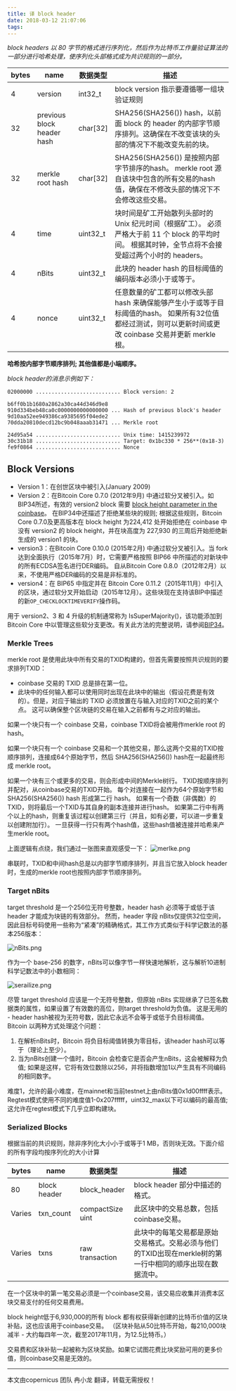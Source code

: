 ```yaml
---
title: 译 block header
date: 2018-03-12 21:07:06
tags:
---
```

_block headers 以 80 字节的格式进行序列化，然后作为比特币工作量验证算法的一部分进行哈希处理，使序列化头部格式成为共识规则的一部分。_

| bytes|      name   |  数据类型 |描述|
| ---- | ----------- |--------- |---|
|  4   |     version   | int32_t  | block version 指示要遵循哪一组块验证规则|
|  32   |   previous block header hash  | char[32] |SHA256(SHA256()) hash，以前面 block 的 header 的内部字节顺序排列。这确保在不改变该块的头部的情况下不能改变先前的块。|
|  32   |     merkle root hash   | char[32]   |SHA256(SHA256()) 是按照内部字节排序的hash。 merkle root 源自该块中包含的所有交易的hash值，确保在不修改头部的情况下不会修改这些交易。|
|  4   |   time  | uint32_t |块时间是矿工开始散列头部时的 Unix 纪元时间（根据矿工）。 必须严格大于前 11 个 block 的平均时间。 根据其时钟，全节点将不会接受超过两个小时的 headers。|
|  4   |     nBits    | uint32_t  | 此块的 header hash 的目标阈值的编码版本必须小于或等于。|
|  4   |   nonce  | uint32_t |任意数量的矿工都可以修改头部 hash 来确保能够产生小于或等于目标阈值的hash。 如果所有32位值都经过测试，则可以更新时间或更改 coinbase 交易并更新 merkle 根。|

**哈希按内部字节顺序排列; 其他值都是小端顺序。**

_block header的消息示例如下：_

```
02000000 ........................... Block version: 2

b6ff0b1b1680a2862a30ca44d346d9e8
910d334beb48ca0c0000000000000000 ... Hash of previous block's header
9d10aa52ee949386ca9385695f04ede2
70dda20810decd12bc9b048aaab31471 ... Merkle root

24d95a54 ........................... Unix time: 1415239972
30c31b18 ........................... Target: 0x1bc330 * 256**(0x18-3)
fe9f0864 ........................... Nonce
```

## Block Versions

* Version 1：在创世区块中被引入(January 2009)
* Version 2：在Bitcoin Core 0.7.0 (2012年9月) 中通过软分叉被引入。如BIP34所述，有效的 version2 block 需要 [block height parameter in the coinbase](https://bitcoin.org/en/developer-reference#term-coinbase-block-height "The current block's height encoded into the first bytes of the coinbase field")。 在BIP34中还描述了拒绝某些块的规则; 根据这些规则，Bitcoin Core 0.7.0及更高版本在 block height 为224,412 处开始拒绝在 coinbase 中没有 version2 的 block height，并在块高度为 227,930 的三周后开始拒绝新生成的 version1 的块。
* version3：在Bitcoin Core 0.10.0 (2015年2月) 中通过软分叉被引入。当 fork 达到全面执行（2015年7月）时，它需要严格按照 BIP66 中所描述的对新块中的所有ECDSA签名进行DER编码。 自从Bitcoin Core 0.8.0（2012年2月）以来，不使用严格DER编码的交易是非标准的。
* version4：在 BIP65 中指定并在 Bitcoin Core 0.11.2（2015年11月）中引入的区块，通过软分叉开始启动（2015年12月）。这些块现在支持该BIP中描述的新`OP_CHECKLOCKTIMEVERIFY`操作码。

用于 version2、3 和 4 升级的机制通常称为 IsSuperMajority()，该功能添加到 Bitcoin Core 中以管理这些软分支更改。有关此方法的完整说明，请参阅[BIP34](https://github.com/bitcoin/bips/blob/master/bip-0034.mediawiki)。

### Merkle Trees

merkle root 是使用此块中所有交易的TXID构建的，但首先需要按照共识规则的要求排列TXID：

* coinbase 交易的 TXID 总是排在第一位。
* 此块中的任何输入都可以使用同时出现在此块中的输出（假设花费是有效的）。但是，对应于输出的 TXID 必须放置在与输入对应的TXID之前的某个点。 这可以确保整个区块链的交易在输入之前都有与之对应的输出。

如果一个块只有一个 coinbase 交易，coinbase TXID将会被用作merkle root 的hash。

如果一个块只有一个 coinbase 交易和一个其他交易，那么这两个交易的TXID按顺序排列，连接成64个原始字节，然后 SHA256(SHA256()) hash在一起最终形成 merkle root。

如果一个块有三个或更多的交易，则会形成中间的Merkle树行。 TXID按顺序排列并配对，从coinbase交易的TXID开始。 每个对连接在一起作为64个原始字节和 SHA256(SHA256()) hash 形成第二行 hash。 如果有一个奇数（非偶数）的TXID，则将最后一个TXID与其自身的副本连接并进行hash。 如果第二行中有两个以上的hash，则重复该过程以创建第三行（并且，如有必要，可以进一步重复以创建附加行）。 一旦获得一行只有两个hash值，这些hash值被连接并哈希来产生merkle root。

上面逻辑有点绕，我们通过一张图来直观感受一下：
![merlke.png](https://upload-images.jianshu.io/upload_images/6967649-a51882dd398c737c.png?imageMogr2/auto-orient/strip%7CimageView2/2/w/1240)

串联时，TXID和中间hash总是以内部字节顺序排列，并且当它放入block header时，生成的merkle root也按照内部字节顺序排列。

### Target nBits

target threshold 是一个256位无符号整数，header hash 必须等于或低于该header 才能成为块链的有效部分。 然而，header 字段 nBits仅提供32位空间，因此目标号码使用一些称为“紧凑”的精确格式，其工作方式类似于科学记数法的基本256版本：

![nBits.png](https://upload-images.jianshu.io/upload_images/6967649-146e72c7ee0a483d.png?imageMogr2/auto-orient/strip%7CimageView2/2/w/1240)

作为一个 base-256 的数字，nBits可以像字节一样快速地解析，这与解析10进制科学记数法中的小数相同：

![serailize.png](https://upload-images.jianshu.io/upload_images/6967649-263832e23db5497a.png?imageMogr2/auto-orient/strip%7CimageView2/2/w/1240)

尽管 target threshold 应该是一个无符号整数，但原始 nBits 实现继承了已签名数据类的属性，如果设置了有效数的高位，则target threshold为负值。 这是无用的 - header hash被视为无符号数，因此它永远不会等于或低于负目标阈值。 Bitcoin 以两种方式处理这个问题：

1. 在解析nBits时，Bitcoin 将负目标阈值转换为零目标，该header hash可以等于（理论上至少）。
2. 当为nBits创建一个值时，Bitcoin 会检查它是否会产生nBits，这会被解释为负值; 如果是这样，它将有效位数除以256，并将指数增加1以产生具有不同编码的相同数字。

难度1，允许的最小难度，在mainnet和当前testnet上由nBits值0x1d00ffff表示。 Regtest模式使用不同的难度值1-0x207fffff，uint32_max以下可以编码的最高值; 这允许在regtest模式下几乎立即构建块。

### Serialized Blocks

根据当前的共识规则，除非序列化大小小于或等于1 MB，否则块无效。下面介绍的所有字段均按序列化的大小计算

| bytes|      name   |  数据类型 |描述|
| ---- | ----------- |--------- |---|
|  80   |     block header   | block_header  | block header 部分中描述的格式。|
| Varies| txn_count|compactSize uint|此区块中的交易总数，包括coinbase交易。|
| Varies| txns|raw transaction|此块中的每笔交易都是原始交易格式。交易必须与他们的TXID出现在merkle树的第一行中相同的顺序出现在数据流中。|

在一个区块中的第一笔交易必须是一个coinbase交易，该交易应收集并消费本区块交易支付的任何交易费用。

block height低于6,930,000的所有 block 都有权获得新创建的比特币价值的区块补贴，这也应该用于coinbase交易。 （区块补贴从50比特币开始，每210,000块减半 - 大约每四年一次，截至2017年11月，为12.5比特币。）

交易费和区块补贴一起被称为区块奖励。如果它试图花费比块奖励可用的更多价值，则coinbase交易是无效的。

*** 
本文由copernicus 团队 冉小龙 翻译，转载无需授权！


